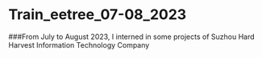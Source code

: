 # Train_eetree_07-08_2023
###From July to August 2023, I interned in some projects of Suzhou Hard Harvest Information Technology Company
